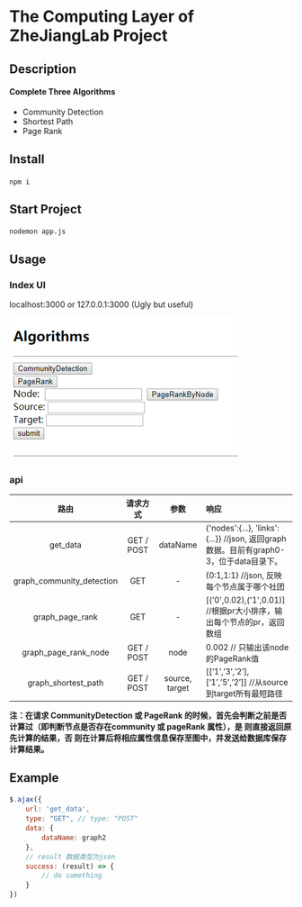 # The Computing Layer of ZheJiangLab Project

## Description

#### Complete Three Algorithms

- Community Detection
- Shortest Path
- Page Rank

## Install

`npm i`

## Start Project

`nodemon app.js`

## Usage

### Index UI

localhost:3000 or 127.0.0.1:3000   (Ugly but useful)

![index UI](./data/indexUI.png)

### api

|           路由            |  请求方式  |      参数      | 响应                                                         |
| :-----------------------: | :--------: | :------------: | :----------------------------------------------------------- |
|         get_data          | GET / POST |    dataName    | {'nodes':{...}, 'links':{...}}  //json, 返回graph数据。目前有graph0-3，位于data目录下。 |
| graph_community_detection |    GET     |       -        | {0:1,1:1}  //json, 反映每个节点属于哪个社团                  |
|      graph_page_rank      |    GET     |       -        | [('0',0.02),('1',0.01)] //根据pr大小排序，输出每个节点的pr，返回数组 |
|   graph_page_rank_node    | GET / POST |      node      | 0.002  // 只输出该node的PageRank值                           |
|    graph_shortest_path    | GET / POST | source, target | [[‘1’,’3’,’2’],[‘1’,’5’,’2’]]  //从source到target所有最短路径 |

**注：在请求 CommunityDetection 或 PageRank 的时候，首先会判断之前是否计算过（即判断节点是否存在community 或 pageRank 属性），是 则直接返回原先计算的结果，否 则在计算后将相应属性信息保存至图中，并发送给数据库保存计算结果。**

## Example

```javascript
$.ajax({
    url: 'get_data',
    type: "GET", // type: "POST"
    data: {
        dataName: graph2
    },
    // result 数据类型为json
    success: (result) => {
        // do something
    }
})
```

